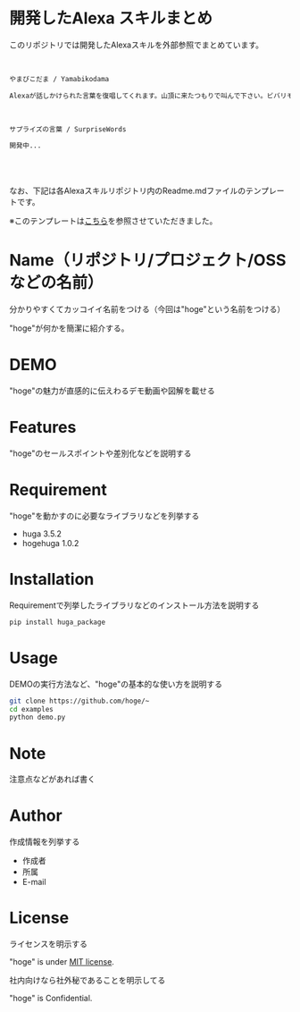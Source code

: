 # 開発したAlexa スキルまとめ

このリポジトリでは開発したAlexaスキルを外部参照でまとめています。

<br>

```bash
やまびこだま / Yamabikodama
 
Alexaが話しかけられた言葉を復唱してくれます。山頂に来たつもりで叫んで下さい。ビバリモート登山。
```
<br>

```bash
サプライズの言葉 / SurpriseWords
 
開発中...
```

<br>
<br>

なお、下記は各Alexaスキルリポジトリ内のReadme.mdファイルのテンプレートです。

※このテンプレートは[こちら](https://cpp-learning.com/readme/)を参照させていただきました。


# Name（リポジトリ/プロジェクト/OSSなどの名前）

分かりやすくてカッコイイ名前をつける（今回は"hoge"という名前をつける）

"hoge"が何かを簡潔に紹介する。

# DEMO

"hoge"の魅力が直感的に伝えわるデモ動画や図解を載せる

# Features

"hoge"のセールスポイントや差別化などを説明する

# Requirement

"hoge"を動かすのに必要なライブラリなどを列挙する

* huga 3.5.2
* hogehuga 1.0.2

# Installation

Requirementで列挙したライブラリなどのインストール方法を説明する

```bash
pip install huga_package
```

# Usage

DEMOの実行方法など、"hoge"の基本的な使い方を説明する

```bash
git clone https://github.com/hoge/~
cd examples
python demo.py
```

# Note

注意点などがあれば書く

# Author

作成情報を列挙する

* 作成者
* 所属
* E-mail

# License
ライセンスを明示する

"hoge" is under [MIT license](https://en.wikipedia.org/wiki/MIT_License).

社内向けなら社外秘であることを明示してる

"hoge" is Confidential.
